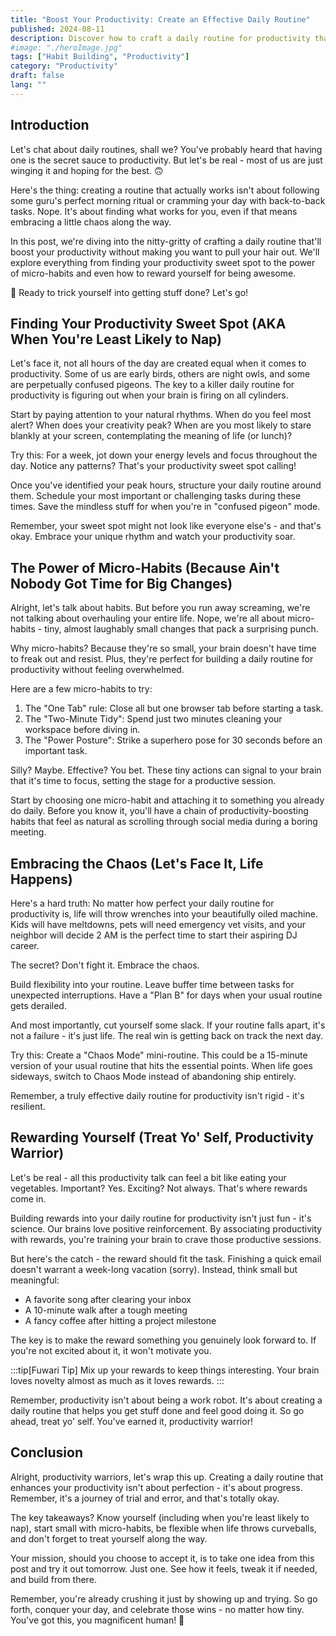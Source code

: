 ```yaml
---
title: "Boost Your Productivity: Create an Effective Daily Routine"
published: 2024-08-11
description: Discover how to craft a daily routine for productivity that works for you. Learn about finding your sweet spot, micro-habits, embracing chaos, and rewarding yourself.
#image: "./heroImage.jpg"
tags: ["Habit Building", "Productivity"]
category: "Productivity"
draft: false
lang: ""
---
```



## Introduction

Let's chat about daily routines, shall we? You've probably heard that having one is the secret sauce to productivity. But let's be real - most of us are just winging it and hoping for the best. 🙃

Here's the thing: creating a routine that actually works isn't about following some guru's perfect morning ritual or cramming your day with back-to-back tasks. Nope. It's about finding what works for you, even if that means embracing a little chaos along the way.


In this post, we're diving into the nitty-gritty of crafting a daily routine that'll boost your productivity without making you want to pull your hair out. We'll explore everything from finding your productivity sweet spot to the power of micro-habits and even how to reward yourself for being awesome.

🤞 Ready to trick yourself into getting stuff done? Let's go!

## Finding Your Productivity Sweet Spot (AKA When You're Least Likely to Nap)

Let's face it, not all hours of the day are created equal when it comes to productivity. Some of us are early birds, others are night owls, and some are perpetually confused pigeons. The key to a killer daily routine for productivity is figuring out when your brain is firing on all cylinders.

Start by paying attention to your natural rhythms. When do you feel most alert? When does your creativity peak? When are you most likely to stare blankly at your screen, contemplating the meaning of life (or lunch)?

Try this: For a week, jot down your energy levels and focus throughout the day. Notice any patterns? That's your productivity sweet spot calling!

Once you've identified your peak hours, structure your daily routine around them. Schedule your most important or challenging tasks during these times. Save the mindless stuff for when you're in "confused pigeon" mode.

Remember, your sweet spot might not look like everyone else's - and that's okay. Embrace your unique rhythm and watch your productivity soar.

## The Power of Micro-Habits (Because Ain't Nobody Got Time for Big Changes)

Alright, let's talk about habits. But before you run away screaming, we're not talking about overhauling your entire life. Nope, we're all about micro-habits - tiny, almost laughably small changes that pack a surprising punch.

Why micro-habits? Because they're so small, your brain doesn't have time to freak out and resist. Plus, they're perfect for building a daily routine for productivity without feeling overwhelmed.

Here are a few micro-habits to try:

1. The "One Tab" rule: Close all but one browser tab before starting a task.
2. The "Two-Minute Tidy": Spend just two minutes cleaning your workspace before diving in.
3. The "Power Posture": Strike a superhero pose for 30 seconds before an important task.

Silly? Maybe. Effective? You bet. These tiny actions can signal to your brain that it's time to focus, setting the stage for a productive session.

Start by choosing one micro-habit and attaching it to something you already do daily. Before you know it, you'll have a chain of productivity-boosting habits that feel as natural as scrolling through social media during a boring meeting.

## Embracing the Chaos (Let's Face It, Life Happens)

Here's a hard truth: No matter how perfect your daily routine for productivity is, life will throw wrenches into your beautifully oiled machine. Kids will have meltdowns, pets will need emergency vet visits, and your neighbor will decide 2 AM is the perfect time to start their aspiring DJ career.

The secret? Don't fight it. Embrace the chaos.

Build flexibility into your routine. Leave buffer time between tasks for unexpected interruptions. Have a "Plan B" for days when your usual routine gets derailed.

And most importantly, cut yourself some slack. If your routine falls apart, it's not a failure - it's just life. The real win is getting back on track the next day.

Try this: Create a "Chaos Mode" mini-routine. This could be a 15-minute version of your usual routine that hits the essential points. When life goes sideways, switch to Chaos Mode instead of abandoning ship entirely.

Remember, a truly effective daily routine for productivity isn't rigid - it's resilient.

## Rewarding Yourself (Treat Yo' Self, Productivity Warrior)

Let's be real - all this productivity talk can feel a bit like eating your vegetables. Important? Yes. Exciting? Not always. That's where rewards come in.

Building rewards into your daily routine for productivity isn't just fun - it's science. Our brains love positive reinforcement. By associating productivity with rewards, you're training your brain to crave those productive sessions.

But here's the catch - the reward should fit the task. Finishing a quick email doesn't warrant a week-long vacation (sorry). Instead, think small but meaningful:

- A favorite song after clearing your inbox
- A 10-minute walk after a tough meeting
- A fancy coffee after hitting a project milestone

The key is to make the reward something you genuinely look forward to. If you're not excited about it, it won't motivate you.

:::tip[Fuwari Tip]
Mix up your rewards to keep things interesting. Your brain loves novelty almost as much as it loves rewards.
:::

Remember, productivity isn't about being a work robot. It's about creating a daily routine that helps you get stuff done and feel good doing it. So go ahead, treat yo' self. You've earned it, productivity warrior!

## Conclusion

Alright, productivity warriors, let's wrap this up. Creating a daily routine that enhances your productivity isn't about perfection - it's about progress. Remember, it's a journey of trial and error, and that's totally okay.

The key takeaways? Know yourself (including when you're least likely to nap), start small with micro-habits, be flexible when life throws curveballs, and don't forget to treat yourself along the way.

Your mission, should you choose to accept it, is to take one idea from this post and try it out tomorrow. Just one. See how it feels, tweak it if needed, and build from there.

Remember, you're already crushing it just by showing up and trying. So go forth, conquer your day, and celebrate those wins - no matter how tiny. You've got this, you magnificent human! 🎉
